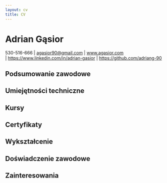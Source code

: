 ```yaml
---
layout: cv
title: CV
---
```

# Adrian Gąsior

<div id="webaddress">530-516-666
| <a href="agasior90@gmail.com">agasior90@gmail.com</a>
| <a href="wwww.agasior.com">www.agasior.com</a>
</div>
<div id="webaddress">
| <a href="https://www.linkedin.com/in/adrian-gasior">https://www.linkedin.com/in/adrian-gasior</a>
| <a href="https://github.com/adriang-90">https://github.com/adriang-90</a>
</div>

## Podsumowanie zawodowe




## Umiejętności techniczne



## Kursy




## Certyfikaty




## Wykształcenie

## Doświadczenie zawodowe

## Zainteresowania

<!-- ### Footer

Last updated: May 2013 -->


